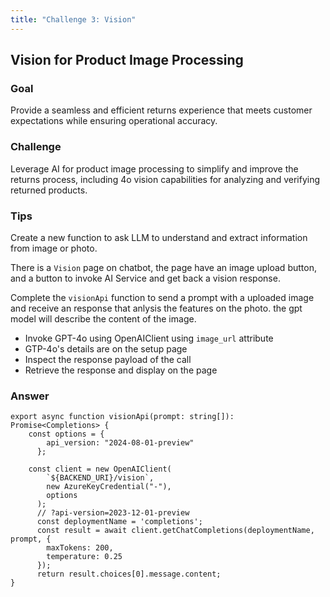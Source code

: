 ```yaml
---
title: "Challenge 3: Vision"
---
```


## Vision for Product Image Processing

### Goal

Provide a seamless and efficient returns experience that meets customer expectations while ensuring operational accuracy.

### Challenge

Leverage AI for product image processing to simplify and improve the returns process, including 4o vision capabilities for analyzing and verifying returned products.

### Tips

Create a new function to ask LLM to understand and extract information from image or photo. 

There is a `Vision` page on chatbot, the page have an image upload button, and a button to invoke AI Service and get back a vision response.

Complete the `visionApi` function to send a prompt with a uploaded image and receive an response that anlysis the features on the photo. the gpt model will describe the content of the image.

- Invoke GPT-4o using OpenAIClient using `image_url` attribute
- GTP-4o's details are on the setup page
- Inspect the response payload of the call
- Retrieve the response and display on the page

### Answer

```
export async function visionApi(prompt: string[]): Promise<Completions> {
    const options = {
        api_version: "2024-08-01-preview"
      };

    const client = new OpenAIClient(
        `${BACKEND_URI}/vision`,
        new AzureKeyCredential("-"),
        options
      );
      // ?api-version=2023-12-01-preview
      const deploymentName = 'completions';
      const result = await client.getChatCompletions(deploymentName, prompt, {
        maxTokens: 200,
        temperature: 0.25
      });
      return result.choices[0].message.content;
}
```
